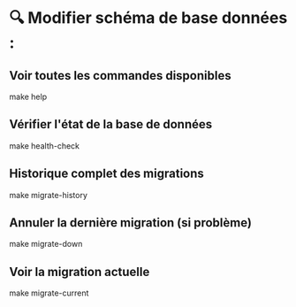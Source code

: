 # 🔍 Modifier schéma de base données :
## Voir toutes les commandes disponibles
make help

## Vérifier l'état de la base de données
make health-check

## Historique complet des migrations
make migrate-history

## Annuler la dernière migration (si problème)
make migrate-down

## Voir la migration actuelle
make migrate-current